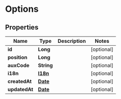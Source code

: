 
# Options

## Properties
Name | Type | Description | Notes
------------ | ------------- | ------------- | -------------
**id** | **Long** |  |  [optional]
**position** | **Long** |  |  [optional]
**auxCode** | **String** |  |  [optional]
**i18n** | [**I18n**](I18n.md) |  |  [optional]
**createdAt** | [**Date**](Date.md) |  |  [optional]
**updatedAt** | [**Date**](Date.md) |  |  [optional]



